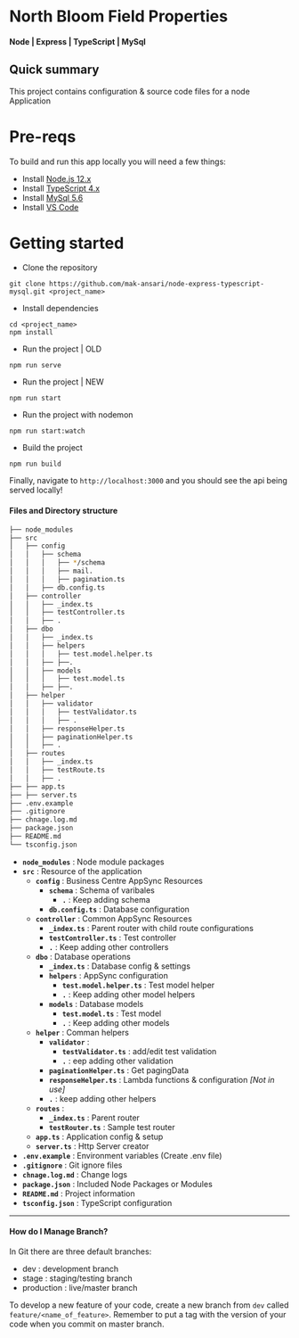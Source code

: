 # North Bloom Field Properties

#### Node | Express | TypeScript | MySql ####

## Quick summary ##
This project contains configuration & source code files for a node Application

# Pre-reqs
To build and run this app locally you will need a few things:
- Install [Node.js 12.x](https://nodejs.org/en/)
- Install [TypeScript 4.x](https://www.typescriptlang.org/download/)
- Install [MySql 5.6](https://www.mysql.com/downloads/)
- Install [VS Code](https://code.visualstudio.com/)


# Getting started
- Clone the repository
```
git clone https://github.com/mak-ansari/node-express-typescript-mysql.git <project_name>
```
- Install dependencies
```
cd <project_name>
npm install
```

- Run the project | OLD
```
npm run serve
```

- Run the project | NEW 
```
npm run start
```

- Run the project with nodemon
```
npm run start:watch
```

- Build the project
```
npm run build
```

Finally, navigate to `http://localhost:3000` and you should see the api being served locally!

#### Files and Directory structure ####

```bash
├── node_modules
├── src
│   ├── config
│   │   ├── schema
│   │   │   ├── */schema
│   │   │   ├── mail.
│   │   │   ├── pagination.ts
│   │   ├── db.config.ts
│   ├── controller
│   │   ├── _index.ts
│   │   ├── testController.ts
│   │   ├── .
│   ├── dbo
│   │   ├── _index.ts
│   │   ├── helpers
│   │   │   ├── test.model.helper.ts
│   │   ├── ├──.
│   │   ├── models
│   │   │   ├── test.model.ts
│   │   ├── ├──.
│   ├── helper
│   │   ├── validator
│   │   │   ├── testValidator.ts
│   │   │   ├── .
│   │   ├── responseHelper.ts
│   │   ├── paginationHelper.ts
│   │   ├── .
│   ├── routes
│   │   ├── _index.ts
│   │   ├── testRoute.ts
│   │   ├── .
├── ├── app.ts
├── ├── server.ts
├── .env.example
├── .gitignore
├── chnage.log.md
├── package.json
├── README.md
└── tsconfig.json
```

* **`node_modules`** : Node module packages
* **`src`** : Resource of the application
    * **`config`** : Business Centre AppSync Resources
        * **`schema`** : Schema of varibales
            * **`.`** : Keep adding schema
        * **`db.config.ts`** : Database configuration
    * **`controller`** : Common AppSync Resources
        * **`_index.ts`** : Parent router with child route configurations
        * **`testController.ts`** : Test controller
        * **`.`** : Keep adding other controllers
    * **`dbo`** : Database operations
        * **`_index.ts`** : Database config & settings
        * **`helpers`** : AppSync configuration
            * **`test.model.helper.ts`** : Test model helper
            * **`.`** : Keep adding other model helpers
        * **`models`** : Database models
            * **`test.model.ts`** : Test model
            * **`.`** : Keep adding other models
    * **`helper`** : Comman helpers
        * **`validator`** : 
            * **`testValidator.ts`** : add/edit test validation
            * **`.`** : eep adding other validation
        * **`paginationHelper.ts`** : Get pagingData
        * **`responseHelper.ts`** : Lambda functions & configuration _[Not in use]_
        * **`.`** : keep adding other helpers
    * **`routes`** : 
        * **`_index.ts`** : Parent router
        * **`testRouter.ts`** : Sample test router
    * **`app.ts`** : Application config & setup
    * **`server.ts`** : Http Server creator
* **`.env.example`** : Environment variables (Create .env file)
* **`.gitignore`** : Git ignore files
* **`chnage.log.md`** : Change logs 
* **`package.json`** : Included Node Packages or Modules
* **`README.md`** : Project information
* **`tsconfig.json`** : TypeScript configuration

-----------------------

#### How do I Manage Branch? ####

In Git there are three default branches:

* dev : development branch
* stage : staging/testing branch
* production : live/master branch

To develop a new feature of your code, create a new branch from `dev` called `feature/<name_of_feature>`.
Remember to put a tag with the version of your code when you commit on master branch.